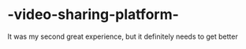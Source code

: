 # -video-sharing-platform-
It was my second great experience, but it definitely needs to get better
